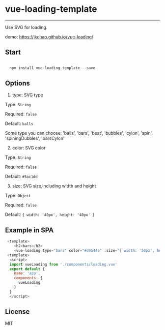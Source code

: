 # vue-loading-template

--- 

Use SVG for loading.

demo: https://jkchao.github.io/vue-loading/

## Start

```javascript

  npm install vue-loading-template --save

```

## Options

1. type: SVG type

  Type: `String`

  Required: `false`

  Default: `balls`

  Some type you can choose: 'balls', 'bars', 'beat', 'bubbles', 'cylon', 'spin', 'spiningDubbles', 'barsCylon'

2. color: SVG color

  Type: `String`

  Required: `false`

  Default: `#5ac1dd`

3. size: SVG size,including width and height

  Type: `Object`

  Required: `false`
  
  Default: `{ width: '40px', height: '40px' }`

## Example in SPA

```javascript
 <template>
    <h2>bars</h2>
    <vue-loading type="bars" color="#d9544e" :size="{ width: '50px', height: '50px' }"><vue-loading>
 <template>
  <script>
  import vueLoading from './components/loading.vue'
  export default {
    name: 'app',
    components: {
      vueLoading
    }
  }
  </script>
```


## License
MIT


